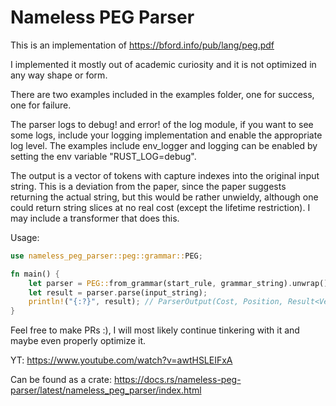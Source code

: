 # Nameless PEG Parser
This is an implementation of https://bford.info/pub/lang/peg.pdf

I implemented it mostly out of academic curiosity and it is not optimized in any way shape or form.

There are two examples included in the examples folder, one for success, one for failure.

The parser logs to debug! and error! of the log module, if you want to see some logs, include your logging implementation and enable the appropriate log level. The examples include env_logger and logging can be enabled by setting the env variable "RUST_LOG=debug".

The output is a vector of tokens with capture indexes into the original input string. This is a deviation from the paper, since the paper suggests returning the actual string, but this would be rather unwieldy, although one could return string slices at no real cost (except the lifetime restriction). I may include a transformer that does this.

Usage:

```rust
use nameless_peg_parser::peg::grammar::PEG;

fn main() {
    let parser = PEG::from_grammar(start_rule, grammar_string).unwrap();
    let result = parser.parse(input_string);
    println!("{:?}", result); // ParserOutput(Cost, Position, Result<Vec<Token>>,ParserError>)
}
```

Feel free to make PRs :), I will most likely continue tinkering with it and maybe even properly optimize it.

YT: https://www.youtube.com/watch?v=awtHSLEIFxA

Can be found as a crate: https://docs.rs/nameless-peg-parser/latest/nameless_peg_parser/index.html